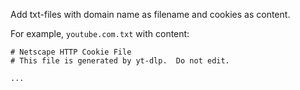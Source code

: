 Add txt-files with domain name as filename and cookies as content.

For example, `youtube.com.txt` with content:
```
# Netscape HTTP Cookie File
# This file is generated by yt-dlp.  Do not edit.

...
```

